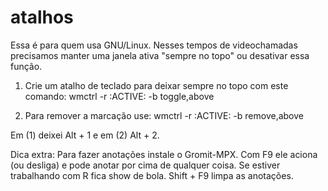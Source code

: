 # atalhos

Essa é para quem usa GNU/Linux. Nesses tempos de videochamadas precisamos manter uma janela ativa "sempre no topo" ou desativar essa função.

1. Crie um atalho de teclado para deixar sempre no topo com este comando:
wmctrl -r :ACTIVE: -b toggle,above

2. Para remover a marcação use:
wmctrl -r :ACTIVE: -b remove,above

Em (1) deixei Alt + 1 e em (2) Alt + 2.

Dica extra: Para fazer anotações instale o Gromit-MPX. Com F9 ele aciona (ou desliga) e pode anotar por cima de qualquer coisa. Se estiver trabalhando com R fica show de bola. Shift + F9 limpa as anotações.
